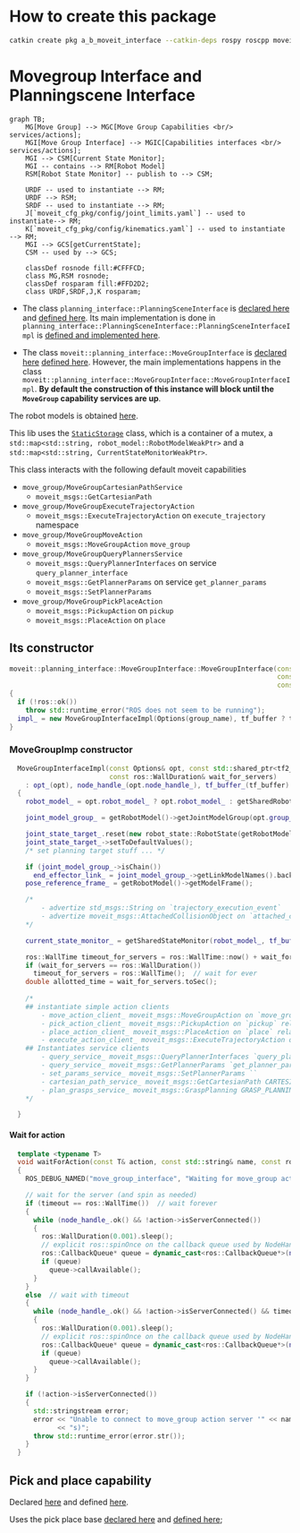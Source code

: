 # How to create this package
```bash
catkin create pkg a_b_moveit_interface --catkin-deps rospy roscpp moveit_core moveit_ros_planning_interface moveit_visual_tools --system-deps Eigen3
```

# Movegroup Interface and Planningscene Interface

```mermaid
graph TB;
    MG[Move Group] --> MGC[Move Group Capabilities <br/> services/actions];
    MGI[Move Group Interface] --> MGIC[Capabilities interfaces <br/> services/actions];
    MGI --> CSM[Current State Monitor];
    MGI -- contains --> RM[Robot Model]
    RSM[Robot State Monitor] -- publish to --> CSM;

    URDF -- used to instantiate --> RM;
    URDF --> RSM;
    SRDF -- used to instantiate --> RM;
    J[`moveit_cfg_pkg/config/joint_limits.yaml`] -- used to instantiate--> RM;
    K[`moveit_cfg_pkg/config/kinematics.yaml`] -- used to instantiate --> RM;
    MGI --> GCS[getCurrentState];
    CSM -- used by --> GCS;

    classDef rosnode fill:#CFFFCD;
    class MG,RSM rosnode;
    classDef rosparam fill:#FFD2D2;
    class URDF,SRDF,J,K rosparam;
```

- The class `planning_interface::PlanningSceneInterface` is [declared here](https://github.com/ros-planning/moveit/blob/46f110491ed9a21c88f89a09f30029ac251d6d94/moveit_ros/planning_interface/planning_scene_interface/include/moveit/planning_scene_interface/planning_scene_interface.h#L53) and [defined here](https://github.com/ros-planning/moveit/blob/46f110491ed9a21c88f89a09f30029ac251d6d94/moveit_ros/planning_interface/planning_scene_interface/src/planning_scene_interface.cpp#L296).  Its main implementation is done in `planning_interface::PlanningSceneInterface::PlanningSceneInterfaceImpl` is [defined and implemented here](https://github.com/ros-planning/moveit/blob/46f110491ed9a21c88f89a09f30029ac251d6d94/moveit_ros/planning_interface/planning_scene_interface/src/planning_scene_interface.cpp#L50).

- The class `moveit::planning_interface::MoveGroupInterface` is [declared here](https://github.com/ros-planning/moveit/blob/melodic-devel/moveit_ros/planning_interface/move_group_interface/include/moveit/move_group_interface/move_group_interface.h) [defined here](https://github.com/ros-planning/moveit/blob/melodic-devel/moveit_ros/planning_interface/move_group_interface/src/move_group_interface.cpp).
However, the main implementations happens in the class `moveit::planning_interface::MoveGroupInterface::MoveGroupInterfaceImpl`.
**By default the construction of this instance will block until the `MoveGroup` capability services are up**.

The robot models is obtained [here](https://github.com/ros-planning/moveit/blob/460be6b949c1febf3d3e9ad4041604935a3668a8/moveit_ros/planning_interface/common_planning_interface_objects/src/common_objects.cpp#L116).

This lib uses the [`StaticStorage`](https://github.com/ros-planning/moveit/blob/460be6b949c1febf3d3e9ad4041604935a3668a8/moveit_ros/planning_interface/common_planning_interface_objects/src/common_objects.cpp#L46) class, which is a container of a mutex, a  `std::map<std::string, robot_model::RobotModelWeakPtr>` and a `std::map<std::string, CurrentStateMonitorWeakPtr>`.



This class interacts with the following default moveit capabilities

- `move_group/MoveGroupCartesianPathService`
    - `moveit_msgs::GetCartesianPath`
- `move_group/MoveGroupExecuteTrajectoryAction`
    - `moveit_msgs::ExecuteTrajectoryAction` on `execute_trajectory` namespace
- `move_group/MoveGroupMoveAction`
    - `moveit_msgs::MoveGroupAction` `move_group`
- `move_group/MoveGroupQueryPlannersService`
    - `moveit_msgs::QueryPlannerInterfaces` on service `query_planner_interface`
    - `moveit_msgs::GetPlannerParams` on service `get_planner_params`
    - `moveit_msgs::SetPlannerParams`
- `move_group/MoveGroupPickPlaceAction`
    - `moveit_msgs::PickupAction` on `pickup`
    - `moveit_msgs::PlaceAction` on `place`

## Its constructor

```C++
moveit::planning_interface::MoveGroupInterface::MoveGroupInterface(const std::string& group_name,
                                                                   const std::shared_ptr<tf2_ros::Buffer>& tf_buffer,
                                                                   const ros::WallDuration& wait_for_servers)
{
  if (!ros::ok())
    throw std::runtime_error("ROS does not seem to be running");
  impl_ = new MoveGroupInterfaceImpl(Options(group_name), tf_buffer ? tf_buffer : getSharedTF(), wait_for_servers);
}
```


### MoveGroupImp constructor

```C++
  MoveGroupInterfaceImpl(const Options& opt, const std::shared_ptr<tf2_ros::Buffer>& tf_buffer,
                         const ros::WallDuration& wait_for_servers)
    : opt_(opt), node_handle_(opt.node_handle_), tf_buffer_(tf_buffer)
  {
    robot_model_ = opt.robot_model_ ? opt.robot_model_ : getSharedRobotModel(opt.robot_description_);

    joint_model_group_ = getRobotModel()->getJointModelGroup(opt.group_name_);

    joint_state_target_.reset(new robot_state::RobotState(getRobotModel()));
    joint_state_target_->setToDefaultValues();
    /* set planning target stuff ... */

    if (joint_model_group_->isChain())
      end_effector_link_ = joint_model_group_->getLinkModelNames().back();
    pose_reference_frame_ = getRobotModel()->getModelFrame();

    /*
        - advertize std_msgs::String on `trajectory_execution_event`
        - advertize moveit_msgs::AttachedCollisionObject on `attached_collision_object`
    */

    current_state_monitor_ = getSharedStateMonitor(robot_model_, tf_buffer_, node_handle_);

    ros::WallTime timeout_for_servers = ros::WallTime::now() + wait_for_servers;
    if (wait_for_servers == ros::WallDuration())
      timeout_for_servers = ros::WallTime();  // wait for ever
    double allotted_time = wait_for_servers.toSec();
    
    /*
    ## instantiate simple action clients 
        - move_action_client_ moveit_msgs::MoveGroupAction on `move_group` relative namespace
        - pick_action_client_ moveit_msgs::PickupAction on `pickup` relative namespace
        - place_action_client_ moveit_msgs::PlaceAction on `place` relative namespace
        - execute_action_client_ moveit_msgs::ExecuteTrajectoryAction on `execute_trajectory` namespace
    ## Instantiates service clients
        - query_service_ moveit_msgs::QueryPlannerInterfaces `query_planner_interface`
        - query_service_ moveit_msgs::GetPlannerParams `get_planner_params`
        - set_params_service_ moveit_msgs::SetPlannerParams ``
        - cartesian_path_service_ moveit_msgs::GetCartesianPath CARTESIAN_PATH_SERVICE_NAME
        - plan_grasps_service_ moveit_msgs::GraspPlanning GRASP_PLANNING_SERVICE_NAME
    */

  }
```
#### Wait for action
```C++
  template <typename T>
  void waitForAction(const T& action, const std::string& name, const ros::WallTime& timeout, double allotted_time)
  {
    ROS_DEBUG_NAMED("move_group_interface", "Waiting for move_group action server (%s)...", name.c_str());

    // wait for the server (and spin as needed)
    if (timeout == ros::WallTime())  // wait forever
    {
      while (node_handle_.ok() && !action->isServerConnected())
      {
        ros::WallDuration(0.001).sleep();
        // explicit ros::spinOnce on the callback queue used by NodeHandle that manages the action client
        ros::CallbackQueue* queue = dynamic_cast<ros::CallbackQueue*>(node_handle_.getCallbackQueue());
        if (queue)
          queue->callAvailable();
      }
    }
    else  // wait with timeout
    {
      while (node_handle_.ok() && !action->isServerConnected() && timeout > ros::WallTime::now())
      {
        ros::WallDuration(0.001).sleep();
        // explicit ros::spinOnce on the callback queue used by NodeHandle that manages the action client
        ros::CallbackQueue* queue = dynamic_cast<ros::CallbackQueue*>(node_handle_.getCallbackQueue());
        if (queue)
          queue->callAvailable();
      }
    }

    if (!action->isServerConnected())
    {
      std::stringstream error;
      error << "Unable to connect to move_group action server '" << name << "' within allotted time (" << allotted_time
            << "s)";
      throw std::runtime_error(error.str());
    }
  }
```



## Pick and place capability

Declared [here](https://github.com/ros-planning/moveit/blob/3361b2d1b6b2feabc2d3e93c75653f5a00e87fa4/moveit_ros/manipulation/move_group_pick_place_capability/src/pick_place_action_capability.h#L49) and defined [here](https://github.com/ros-planning/moveit/blob/3361b2d1b6b2feabc2d3e93c75653f5a00e87fa4/moveit_ros/manipulation/move_group_pick_place_capability/src/pick_place_action_capability.cpp#L42). 

Uses the pick place base [declared here](https://github.com/ros-planning/moveit/blob/3361b2d1b6b2feabc2d3e93c75653f5a00e87fa4/moveit_ros/manipulation/pick_place/include/moveit/pick_place/pick_place.h#L53) and [defined here](https://github.com/ros-planning/moveit/blob/3361b2d1b6b2feabc2d3e93c75653f5a00e87fa4/moveit_ros/manipulation/pick_place/src/pick_place.cpp);
